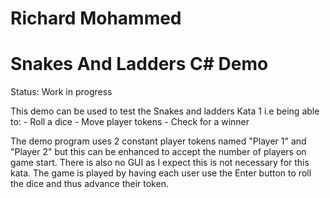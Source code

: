 # Richard Mohammed
# Snakes And Ladders C# Demo

Status: Work in progress

This demo can be used to test the Snakes and ladders Kata 1 i.e being able to:
	- Roll a dice
	- Move player tokens 
	- Check for a winner

The demo program uses 2 constant player tokens named "Player 1" and "Player 2" 
but this can be enhanced to accept the number of players on game start.
There is also no GUI as I expect this is not necessary for this kata. 
The game is played by having each user use the Enter button to roll the dice and
thus advance their token.

